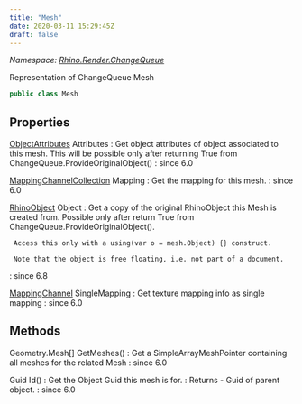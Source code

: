 ```yaml
---
title: "Mesh"
date: 2020-03-11 15:29:45Z
draft: false
---
```


*Namespace: [Rhino.Render.ChangeQueue](../)*

Representation of ChangeQueue Mesh
```cs
public class Mesh
```
## Properties

[ObjectAttributes](/rhinocommon/rhino/docobjects/objectattributes/) Attributes
: Get object attributes of object associated to this mesh. This will be possible only 
     after returning True from ChangeQueue.ProvideOriginalObject()
: since 6.0

[MappingChannelCollection](/rhinocommon/rhino/render/changequeue/mappingchannelcollection/) Mapping
: Get the mapping for this mesh.
: since 6.0

[RhinoObject](/rhinocommon/rhino/docobjects/rhinoobject/) Object
: Get a copy of the original RhinoObject this Mesh is created from. Possible only after
     return True from ChangeQueue.ProvideOriginalObject().
     
     Access this only with a using(var o = mesh.Object) {} construct.
     
     Note that the object is free floating, i.e. not part of a document.
: since 6.8

[MappingChannel](/rhinocommon/rhino/render/changequeue/mappingchannel/) SingleMapping
: Get texture mapping info as single mapping
: since 6.0
## Methods

Geometry.Mesh[] GetMeshes()
: Get a SimpleArrayMeshPointer containing all meshes for the related Mesh
: since 6.0

Guid Id()
: Get the Object Guid this mesh is for.
: Returns - Guid of parent object.
: since 6.0
